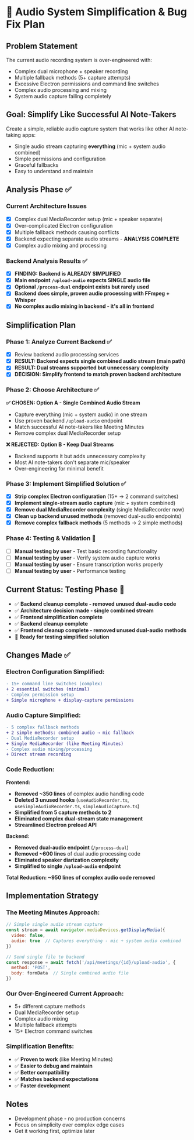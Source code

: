 # 🎵 Audio System Simplification & Bug Fix Plan

## Problem Statement
The current audio recording system is over-engineered with:
- Complex dual microphone + speaker recording
- Multiple fallback methods (5+ capture attempts)
- Excessive Electron permissions and command line switches
- Complex audio processing and mixing
- System audio capture failing completely

## Goal: Simplify Like Successful AI Note-Takers
Create a simple, reliable audio capture system that works like other AI note-taking apps:
- Single audio stream capturing **everything** (mic + system audio combined)
- Simple permissions and configuration
- Graceful fallbacks
- Easy to understand and maintain

## Analysis Phase ✅

### Current Architecture Issues
- [x] Complex dual MediaRecorder setup (mic + speaker separate)
- [x] Over-complicated Electron configuration  
- [x] Multiple fallback methods causing conflicts
- [x] Backend expecting separate audio streams - **ANALYSIS COMPLETE**
- [x] Complex audio mixing and processing

### Backend Analysis Results ✅
- [x] **FINDING: Backend is ALREADY SIMPLIFIED**
- [x] **Main endpoint `/upload-audio` expects SINGLE audio file**
- [x] **Optional `/process-dual` endpoint exists but rarely used** 
- [x] **Backend does simple, proven audio processing with FFmpeg + Whisper**
- [x] **No complex audio mixing in backend - it's all in frontend**

## Simplification Plan

### Phase 1: Analyze Current Backend ✅
- [x] Review backend audio processing services
- [x] **RESULT: Backend expects single combined audio stream (main path)**
- [x] **RESULT: Dual streams supported but unnecessary complexity**
- [x] **DECISION: Simplify frontend to match proven backend architecture**

### Phase 2: Choose Architecture ✅ 
**✅ CHOSEN: Option A - Single Combined Audio Stream**
- Capture everything (mic + system audio) in one stream
- Use proven backend `/upload-audio` endpoint  
- Match successful AI note-takers like Meeting Minutes
- Remove complex dual MediaRecorder setup

**❌ REJECTED: Option B - Keep Dual Streams**
- Backend supports it but adds unnecessary complexity
- Most AI note-takers don't separate mic/speaker
- Over-engineering for minimal benefit

### Phase 3: Implement Simplified Solution ✅
- [x] **Strip complex Electron configuration** (15+ → 2 command switches)
- [x] **Implement single-stream audio capture** (mic + system combined)
- [x] **Remove dual MediaRecorder complexity** (single MediaRecorder now)
- [x] **Clean up backend unused methods** (removed dual-audio endpoints)
- [x] **Remove complex fallback methods** (5 methods → 2 simple methods)

### Phase 4: Testing & Validation 🔄
- [ ] **Manual testing by user** - Test basic recording functionality  
- [ ] **Manual testing by user** - Verify system audio capture works
- [ ] **Manual testing by user** - Ensure transcription works properly
- [ ] **Manual testing by user** - Performance testing

## Current Status: Testing Phase 🧪
- ✅ **Backend cleanup complete - removed unused dual-audio code**
- ✅ **Architecture decision made - single combined stream**
- ✅ **Frontend simplification complete**
- ✅ **Backend cleanup complete**
- ✅ **Frontend cleanup complete - removed unused dual-audio methods**
- 🔄 **Ready for testing simplified solution**

## Changes Made ✅

### **Electron Configuration Simplified:**
```diff
- 15+ command line switches (complex)
+ 2 essential switches (minimal)
- Complex permission setup
+ Simple microphone + display-capture permissions
```

### **Audio Capture Simplified:**
```diff
- 5 complex fallback methods
+ 2 simple methods: combined audio → mic fallback
- Dual MediaRecorder setup
+ Single MediaRecorder (like Meeting Minutes)
- Complex audio mixing/processing  
+ Direct stream recording
```

### **Code Reduction:**

**Frontend:**
- **Removed ~350 lines** of complex audio handling code
- **Deleted 3 unused hooks** (`useAudioRecorder.ts`, `useSimpleAudioRecorder.ts`, `simpleAudioCapture.ts`)
- **Simplified from 5 capture methods to 2**
- **Eliminated complex dual-stream state management**
- **Streamlined Electron preload API**

**Backend:**
- **Removed dual-audio endpoint** (`/process-dual`)
- **Removed ~600 lines** of dual audio processing code
- **Eliminated speaker diarization complexity**
- **Simplified to single `/upload-audio` endpoint**

**Total Reduction: ~950 lines of complex audio code removed**

## Implementation Strategy

### **The Meeting Minutes Approach:**
```javascript
// Simple single audio stream capture
const stream = await navigator.mediaDevices.getDisplayMedia({
  video: false,
  audio: true  // Captures everything - mic + system audio combined
})

// Send single file to backend
const response = await fetch('/api/meetings/{id}/upload-audio', {
  method: 'POST', 
  body: formData  // Single combined audio file
})
```

### **Our Over-Engineered Current Approach:**
- 5+ different capture methods
- Dual MediaRecorder setup
- Complex audio mixing
- Multiple fallback attempts
- 15+ Electron command switches

### **Simplification Benefits:**
- ✅ **Proven to work** (like Meeting Minutes)
- ✅ **Easier to debug and maintain**
- ✅ **Better compatibility**
- ✅ **Matches backend expectations**
- ✅ **Faster development**

## Notes
- Development phase - no production concerns
- Focus on simplicity over complex edge cases
- Get it working first, optimize later
